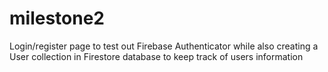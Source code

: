 # milestone2

Login/register page to test out Firebase Authenticator 
while also creating a User collection in Firestore database to keep track of users information
